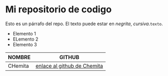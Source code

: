 # Mi repositorio de codigo

Esto es un párrafo del repo. El texto puede estar en *negrita*, _cursiva_.`texto`.

- Elemento 1
- ELemento 2
- Elemento 3

NOMBRE | GITHUB
-------| ------
CHemita | [enlace al github de Chemita](https://github.com/josemgomezp)
